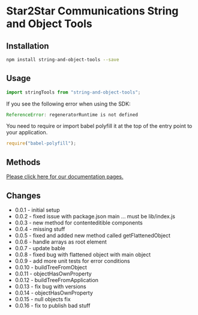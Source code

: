 # Star2Star Communications String and Object Tools

## Installation

```bash
npm install string-and-object-tools --save
```

## Usage

```javascript
import stringTools from "string-and-object-tools";

```
If you see the following error when using the SDK:
 
```javascript
ReferenceError: regeneratorRuntime is not defined
```
You need to require or import babel polyfill it at the top of the entry point to your application.
```javascript
require("babel-polyfill");
```
## Methods

[Please click here for our documentation pages.](https://star2star.github.io/string-and-object-tools/ "Star2Star Communications String and Object Tools Documentation")

## Changes
* 0.0.1 - initial setup
* 0.0.2 - fixed issue with package.json main ... must be lib/index.js
* 0.0.3 - new method for contenteditible components
* 0.0.4 - missing stuff
* 0.0.5 - fixed and added new method called getFlattenedObject
* 0.0.6 - handle arrays as root element
* 0.0.7 - update bable
* 0.0.8 - fixed bug with flattened object with main object
* 0.0.9 - add more unit tests for error conditions
* 0.0.10 - buildTreeFromObject
* 0.0.11 - objectHasOwnProperty
* 0.0.12 - buildTreeFromApplication
* 0.0.13 - fix bug with versions 
* 0.0.14 - objectHasOwnProperty 
* 0.0.15 - null objects fix 
* 0.0.16 - fix to publish bad stuff 